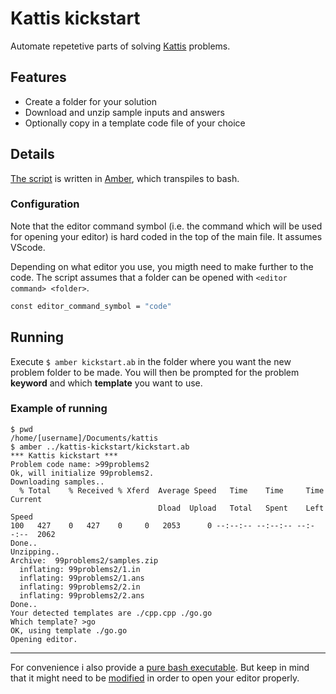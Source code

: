 # Kattis kickstart

Automate repetetive parts of solving [Kattis](https://open.kattis.com/) problems.

## Features

- Create a folder for your solution
- Download and unzip sample inputs and answers
- Optionally copy in a template code file of your choice

## Details

[The script](kickstart.ab) is written in [Amber](https://amber-lang.com/), which transpiles to bash.

### Configuration

Note that the editor command symbol (i.e. the command which will be used for opening your editor) is hard coded in the top of the main file.
It assumes VScode.

Depending on what editor you use, you migth need to make further to the code. The script assumes that a folder can be opened with `<editor command> <folder>`.

```bash
const editor_command_symbol = "code"
```

## Running

Execute `$ amber kickstart.ab` in the folder where you want the new problem folder to be made.
You will then be prompted for the problem **keyword** and which **template** you want to use.

### Example of running

```
$ pwd
/home/[username]/Documents/kattis
$ amber ../kattis-kickstart/kickstart.ab
*** Kattis kickstart ***
Problem code name: >99problems2
Ok, will initialize 99problems2.
Downloading samples..
  % Total    % Received % Xferd  Average Speed   Time    Time     Time  Current
                                 Dload  Upload   Total   Spent    Left  Speed
100   427    0   427    0     0   2053      0 --:--:-- --:--:-- --:--:--  2062
Done..
Unzipping..
Archive:  99problems2/samples.zip
  inflating: 99problems2/1.in
  inflating: 99problems2/1.ans
  inflating: 99problems2/2.in
  inflating: 99problems2/2.ans
Done..
Your detected templates are ./cpp.cpp ./go.go
Which template? >go
OK, using template ./go.go
Opening editor.
```

---

For convenience i also provide a [pure bash executable](./transpiled.sh). But keep in mind that it might need to be [modified](#configuration) in order to open your editor properly.
